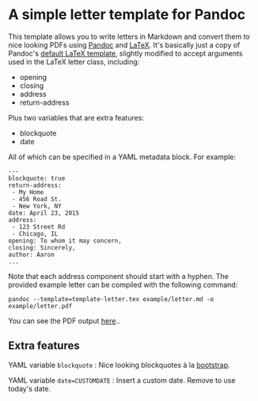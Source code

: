 # A simple letter template for Pandoc

This template allows you to write letters in Markdown and convert them to nice looking PDFs using [Pandoc][] and [LaTeX][]. It's basically just a copy of Pandoc's [default LaTeX template][latex-template], slightly modified to accept arguments used in the LaTeX letter class, including:

* opening
* closing
* address
* return-address

Plus two variables that are extra features:

* blockquote
* date

All of which can be specified in a YAML metadata block. For example:

	---
	blockquote: true
	return-address: 
	 - My Home
	 - 456 Road St.
	 - New York, NY
	date: April 23, 2015
	address: 
	 - 123 Street Rd
	 - Chicago, IL
	opening: To whom it may concern,
	closing: Sincerely,
	author: Aaron
	...

Note that each address component should start with a hyphen. The provided example letter can be compiled with the following command:

```
pandoc --template=template-letter.tex example/letter.md -o example/letter.pdf
```

You can see the PDF output [here](https://github.com/aaronwolen/pandoc-letter/blob/master/example/letter.pdf)..

## Extra features

YAML variable `blockquote`
:   Nice looking blockquotes à la [bootstrap][].

YAML variable `date=CUSTOMDATE`
:    Insert a custom date. Remove to use today's date.


[Pandoc]: http://johnmacfarlane.net/pandoc/
[LaTeX]: http://www.latex-project.org/
[latex-template]: https://github.com/jgm/pandoc-templates
[bootstrap]: http://getbootstrap.com/css/#type-blockquotes